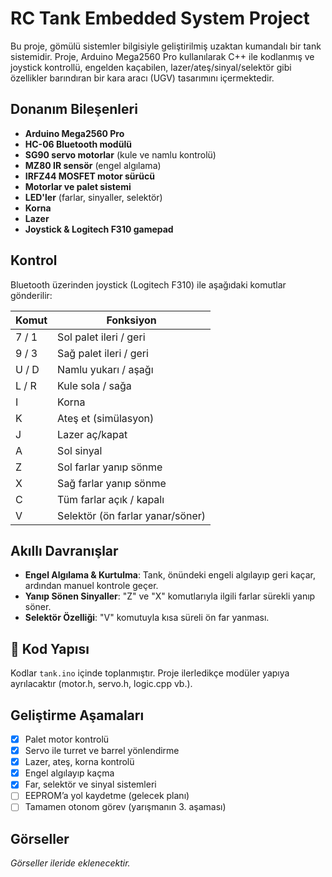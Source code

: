 # RC Tank Embedded System Project 

Bu proje, gömülü sistemler bilgisiyle geliştirilmiş uzaktan kumandalı bir tank sistemidir. Proje, Arduino Mega2560 Pro kullanılarak C++ ile kodlanmış ve joystick kontrollü, engelden kaçabilen, lazer/ateş/sinyal/selektör gibi özellikler barındıran bir kara aracı (UGV) tasarımını içermektedir.

## Donanım Bileşenleri

- **Arduino Mega2560 Pro**
- **HC-06 Bluetooth modülü**
- **SG90 servo motorlar** (kule ve namlu kontrolü)
- **MZ80 IR sensör** (engel algılama)
- **IRFZ44 MOSFET motor sürücü**
- **Motorlar ve palet sistemi**
- **LED'ler** (farlar, sinyaller, selektör)
- **Korna**
- **Lazer**
- **Joystick & Logitech F310 gamepad**

## Kontrol

Bluetooth üzerinden joystick (Logitech F310) ile aşağıdaki komutlar gönderilir:

| Komut | Fonksiyon |
|-------|-----------|
| 7 / 1 | Sol palet ileri / geri |
| 9 / 3 | Sağ palet ileri / geri |
| U / D | Namlu yukarı / aşağı |
| L / R | Kule sola / sağa |
| I     | Korna |
| K     | Ateş et (simülasyon) |
| J     | Lazer aç/kapat |
| A     | Sol sinyal |
| Z     | Sol farlar yanıp sönme |
| X     | Sağ farlar yanıp sönme |
| C     | Tüm farlar açık / kapalı |
| V     | Selektör (ön farlar yanar/söner) |

## Akıllı Davranışlar

- **Engel Algılama & Kurtulma**: Tank, önündeki engeli algılayıp geri kaçar, ardından manuel kontrole geçer.
- **Yanıp Sönen Sinyaller**: "Z" ve "X" komutlarıyla ilgili farlar sürekli yanıp söner.
- **Selektör Özelliği**: "V" komutuyla kısa süreli ön far yanması.

## 🔧 Kod Yapısı

Kodlar `tank.ino` içinde toplanmıştır. Proje ilerledikçe modüler yapıya ayrılacaktır (motor.h, servo.h, logic.cpp vb.).

## Geliştirme Aşamaları

- [x] Palet motor kontrolü
- [x] Servo ile turret ve barrel yönlendirme
- [x] Lazer, ateş, korna kontrolü
- [x] Engel algılayıp kaçma
- [x] Far, selektör ve sinyal sistemleri
- [ ] EEPROM’a yol kaydetme (gelecek planı)
- [ ] Tamamen otonom görev (yarışmanın 3. aşaması)

## Görseller

*Görseller ileride eklenecektir.*